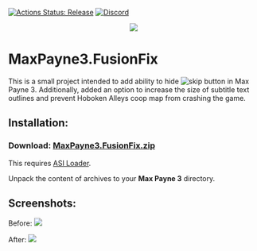 [![Actions Status: Release](https://github.com/ThirteenAG/MaxPayne3.FusionFix/actions/workflows/msvc_x86.yml/badge.svg)](https://github.com/ThirteenAG/MaxPayne3.FusionFix/actions) [![Discord](https://img.shields.io/badge/chat-on%20discord-7289da.svg?logo=discord)](https://discord.gg/RaZXpKExNj)

<p align="center">
  <img src="https://user-images.githubusercontent.com/4904157/108633054-2ed23d00-7483-11eb-8b6a-2d04e1ac138d.png">
</p>

# MaxPayne3.FusionFix

This is a small project intended to add ability to hide  ![skip](https://i.imgur.com/vwELI93.png)  button in Max Payne 3.
Additionally, added an option to increase the size of subtitle text outlines and prevent Hoboken Alleys coop map from crashing the game.

## Installation:

### **Download**: [MaxPayne3.FusionFix.zip](https://github.com/ThirteenAG/MaxPayne3.FusionFix/releases/latest/download/MaxPayne3.FusionFix.zip)

This requires [ASI Loader](https://github.com/ThirteenAG/Ultimate-ASI-Loader/releases/latest/download/Ultimate-ASI-Loader.zip).

Unpack the content of archives to your **Max Payne 3** directory.

## Screenshots:

Before:
![](https://i.imgur.com/IOqRXKR.jpg)

After:
![](https://i.imgur.com/28KZ32b.jpg)
